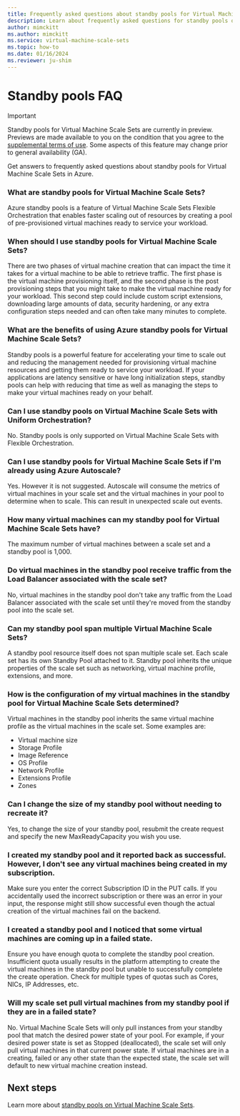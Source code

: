```yaml
---
title: Frequently asked questions about standby pools for Virtual Machine Scale Sets
description: Learn about frequently asked questions for standby pools on Virtual Machine Scale Sets
author: mimckitt
ms.author: mimckitt
ms.service: virtual-machine-scale-sets
ms.topic: how-to
ms.date: 01/16/2024
ms.reviewer: ju-shim
---
```


# Standby pools FAQ

> [!IMPORTANT]
> Standby pools for Virtual Machine Scale Sets are currently in preview. Previews are made available to you on the condition that you agree to the [supplemental terms of use](https://azure.microsoft.com/support/legal/preview-supplemental-terms/). Some aspects of this feature may change prior to general availability (GA). 

Get answers to frequently asked questions about standby pools for Virtual Machine Scale Sets in Azure.

### What are standby pools for Virtual Machine Scale Sets? 
Azure standby pools is a feature of Virtual Machine Scale Sets Flexible Orchestration that enables faster 
scaling out of resources by creating a pool of pre-provisioned virtual machines ready to service your 
workload. 

### When should I use standby pools for Virtual Machine Scale Sets? 
There are two phases of virtual machine creation that can impact the time it takes for a virtual machine to be able to 
retrieve traffic. The first phase is the virtual machine provisioning itself, and the second phase is the post 
provisioning steps that you might take to make the virtual machine ready for your workload. This second step could 
include custom script extensions, downloading large amounts of data, security hardening, or any 
extra configuration steps needed and can often take many minutes to complete. 

### What are the benefits of using Azure standby pools for Virtual Machine Scale Sets? 
Standby pools is a powerful feature for accelerating your time to scale out and reducing the 
management needed for provisioning virtual machine resources and getting them ready to service your workload. If 
your applications are latency sensitive or have long initialization steps, standby pools can help with reducing 
that time as well as managing the steps to make your virtual machines ready on your behalf. 

### Can I use standby pools on Virtual Machine Scale Sets with Uniform Orchestration?
No. Standby pools is only supported on Virtual Machine Scale Sets with Flexible Orchestration.

### Can I use standby pools for Virtual Machine Scale Sets if I'm already using Azure Autoscale? 
Yes. However it is not suggested. Autoscale will consume the metrics of virtual machines in your scale set and the virtual machines in your pool to determine when to scale. This can result in unexpected scale out events. 

### How many virtual machines can my standby pool for Virtual Machine Scale Sets have? 
The maximum number of virtual machines between a scale set and a standby pool is 1,000. 

### Do virtual machines in the standby pool receive traffic from the Load Balancer associated with the scale set? 
No, virtual machines in the standby pool don't take any traffic from the Load Balancer associated with the scale set 
until they're moved from the standby pool into the scale set. 

### Can my standby pool span multiple Virtual Machine Scale Sets? 
A standby pool resource itself does not span multiple scale set. Each scale set has its own Standby 
Pool attached to it. Standby pool inherits the unique properties of the scale set 
such as networking, virtual machine profile, extensions, and more. 

### How is the configuration of my virtual machines in the standby pool for Virtual Machine Scale Sets determined? 
Virtual machines in the standby pool inherits the same virtual machine profile as the virtual machines in the scale 
set. Some examples are:  
- Virtual machine size
- Storage Profile
- Image Reference
- OS Profile
- Network Profile
- Extensions Profile
- Zones


### Can I change the size of my standby pool without needing to recreate it? 
Yes, to change the size of your standby pool, resubmit the create request and specify the new 
MaxReadyCapacity you wish you use.

### I created my standby pool and it reported back as successful. However, I don't see any virtual machines being created in my subscription. 
Make sure you enter the correct Subscription ID in the PUT calls. If you accidentally used the 
incorrect subscription or there was an error in your input, the response might still show successful even though the actual creation of the virtual machines fail on the backend. 

### I created a standby pool and I noticed that some virtual machines are coming up in a failed state. 
Ensure you have enough quota to complete the standby pool creation. Insufficient quota usually results 
in the platform attempting to create the virtual machines in the standby pool but unable to successfully complete 
the create operation. Check for multiple types of quotas such as Cores, NICs, IP Addresses, etc.

### Will my scale set pull virtual machines from my standby pool if they are in a failed state? 
No. Virtual Machine Scale Sets will only pull instances from your standby pool that match the desired power state of your pool. For example, if your desired power state is set as Stopped (deallocated), the scale set will only pull virtual machines in that current power state. If virtual machines are in a creating, failed or any other state than the expected state, the scale set will default to new virtual machine creation instead. 


## Next steps

Learn more about [standby pools on Virtual Machine Scale Sets](standby-pools-overview.md).